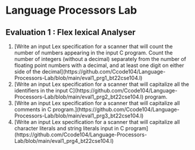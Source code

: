# Language Processors Lab

## Evaluation 1 : Flex lexical Analyser
<ol>
<li> 
  [Write an input Lex specification for a scanner that will count the number of numbers appearing in
the input C program. Count the number of integers (without a decimal) separately from the number
of floating point numbers with a decimal, and at least one digit on either side of the decimal](https://github.com/Ccode104/Language-Processors-Lab/blob/main/eval1_prg1_bt22cse104.l)
</li>
  <li>[Write an input Lex specification for a scanner that will capitalize all the identifiers in the input C](https://github.com/Ccode104/Language-Processors-Lab/blob/main/eval1_prg2_bt22cse104.l)
program.</li>
<li>[Write an input Lex specification for a scanner that will capitalize all comments in C program.](https://github.com/Ccode104/Language-Processors-Lab/blob/main/eval1_prg3_bt22cse104.l)
</li>
  <li>[Write an input Lex specification for a scanner that will capitalize all character literals and string
literals input in C program](https://github.com/Ccode104/Language-Processors-Lab/blob/main/eval1_prg4_bt22cse104.l)
  </li>
</ol>

